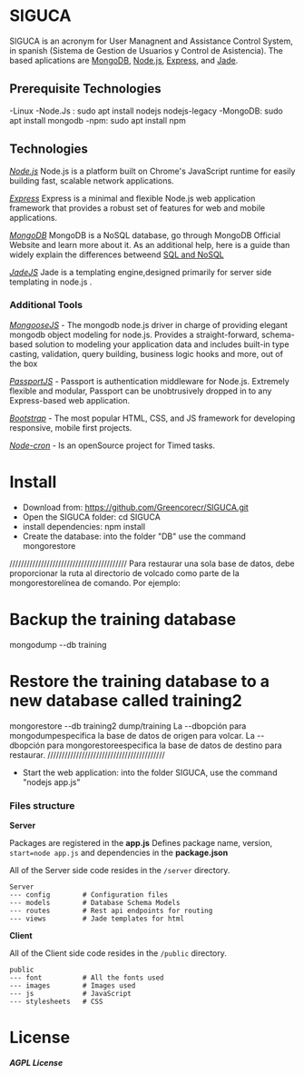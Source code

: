 
SIGUCA
=========

SIGUCA is an acronym for User Managnent and Assistance Control System, in spanish (Sistema de Gestion de Usuarios y Control de Asistencia). The based aplications are [MongoDB][mongodb], [Node.js][nodejs], [Express][express], and [Jade][jade]. 


## Prerequisite Technologies

-Linux 
-Node.Js : sudo apt install nodejs nodejs-legacy
-MongoDB: sudo apt install mongodb
-npm: sudo apt install npm


## Technologies 

*[Node.js][nodejs]* 
	Node.js is a platform built on Chrome's JavaScript runtime for easily building fast, scalable network applications. 

*[Express][express]*
	Express is a minimal and flexible Node.js web application framework that provides a robust set of features for web and mobile applications. 

*[MongoDB][mongodb]*
	MongoDB is a NoSQL database, go through MongoDB Official Website and learn more about it. As an additional help, here is a guide than widely explain the differences betweend [SQL and NoSQL ][guideSQL]

*[JadeJS][jade]* 
		Jade is a templating engine,designed primarily for server side templating in node.js .

### Additional Tools

*[MongooseJS][mongoose]* - The mongodb node.js driver in charge of providing elegant mongodb object modeling for node.js. Provides a straight-forward, schema-based solution to modeling your application data and includes built-in type casting, validation, query building, business logic hooks and more, out of the box

*[PassportJS][passport]* - Passport is authentication middleware for Node.js. Extremely flexible and modular, Passport can be unobtrusively dropped in to any Express-based web application.

*[Bootstrap][bootstrap]* - The most popular HTML, CSS, and JS framework for developing responsive, mobile first projects.

*[Node-cron][cron]* - Is an openSource project for Timed tasks.

Install
==========

  -  Download from: https://github.com/Greencorecr/SIGUCA.git
  -  Open the SIGUCA folder: cd SIGUCA
  -  install dependencies: npm install 
  -  Create the database: into the folder "DB" use the command mongorestore

/////////////////////////////////////////
Para restaurar una sola base de datos, debe proporcionar la ruta al directorio de volcado como parte de la mongorestorelínea de comando.
Por ejemplo:
# Backup the training database
mongodump --db training
# Restore the training database to a new database called training2
mongorestore --db training2 dump/training
La --dbopción para mongodumpespecifica la base de datos de origen para volcar.
La --dbopción para mongorestoreespecifica la base de datos de destino para restaurar.
/////////////////////////////////////////

  -  Start the web application: into the folder SIGUCA, use the command "nodejs app.js"

### Files structure

**Server**

Packages are registered in the **app.js** 
Defines package name, version, `start=node app.js` and dependencies in the **package.json**   

All of the Server side code resides in the `/server` directory.

    Server
    --- config        # Configuration files
    --- models        # Database Schema Models
    --- routes        # Rest api endpoints for routing
    --- views         # Jade templates for html

**Client**

All of the Client side code resides in the `/public` directory.

    public            
    --- font          # All the fonts used
    --- images        # Images used
    --- js            # JavaScript
    --- stylesheets   # CSS

License
==========

***AGPL License***

[downloadNodejs]:http://nodejs.org/download/
[downloadMongodb]:http://www.mongodb.org/downloads
[nodejs]:http://www.nodejs.org/
[nodeschool]:http:nodeschool.io/#workshoppers
[mongodb]:http://www.mongodb.org/
[manualMongodb]:http://docs.mongodb.org/manual
[express]:http://expressjs.com/starter/hello-world.html
[jade]:http://jade-lang.com/tutorial/
[guide]:https://github.com/rodrigopolo/node-mongo-demo/tree/master/install_instructions
[guideSQL]:http://code.tutsplus.com/articles/mapping-relational-databases-and-sql-to-mongodb--net-35650
[passport]:http://passportjs.org/guide/
[mongoose]:http://mongoosejs.com/
[bootstrap]:http://getbootstrap.com/
[cron]:https://github.com/Mireya538/node-cron
